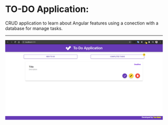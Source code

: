 # TO-DO Application:

<p>CRUD application to learn about Angular features using a conection with a database for manage tasks.</p>
<hr>

![](.github/home_img.PNG)
